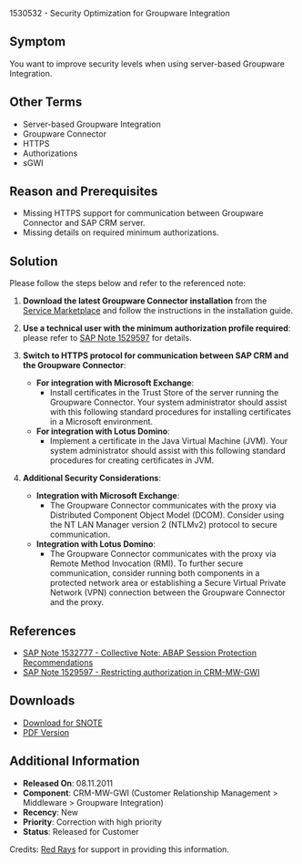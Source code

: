 1530532 - Security Optimization for Groupware Integration

## Symptom

You want to improve security levels when using server-based Groupware Integration.

## Other Terms

- Server-based Groupware Integration
- Groupware Connector
- HTTPS
- Authorizations
- sGWI

## Reason and Prerequisites

- Missing HTTPS support for communication between Groupware Connector and SAP CRM server.
- Missing details on required minimum authorizations.

## Solution

Please follow the steps below and refer to the referenced note:

1. **Download the latest Groupware Connector installation** from the [Service Marketplace](https://me.sap.com/servicessupport/software-download/installations-and-upgrades/search?term=Groupware%20Connector) and follow the instructions in the installation guide.

2. **Use a technical user with the minimum authorization profile required**: please refer to [SAP Note 1529597](https://me.sap.com/notes/1529597) for details.

3. **Switch to HTTPS protocol for communication between SAP CRM and the Groupware Connector**:
   - **For integration with Microsoft Exchange**:
     - Install certificates in the Trust Store of the server running the Groupware Connector. Your system administrator should assist with this following standard procedures for installing certificates in a Microsoft environment.
   - **For integration with Lotus Domino**:
     - Implement a certificate in the Java Virtual Machine (JVM). Your system administrator should assist with this following standard procedures for creating certificates in JVM.

4. **Additional Security Considerations**:
   - **Integration with Microsoft Exchange**:
     - The Groupware Connector communicates with the proxy via Distributed Component Object Model (DCOM). Consider using the NT LAN Manager version 2 (NTLMv2) protocol to secure communication.
   - **Integration with Lotus Domino**:
     - The Groupware Connector communicates with the proxy via Remote Method Invocation (RMI). To further secure communication, consider running both components in a protected network area or establishing a Secure Virtual Private Network (VPN) connection between the Groupware Connector and the proxy.

## References

- [SAP Note 1532777 - Collective Note: ABAP Session Protection Recommendations](https://me.sap.com/notes/1532777)
- [SAP Note 1529597 - Restricting authorization in CRM-MW-GWI](https://me.sap.com/notes/1529597)

## Downloads

- [Download for SNOTE](https://notesdownloads.sap.com/note/0040000017133522017)
- [PDF Version](https://userapps.support.sap.com/sap/support/sfm/notes/print/0001530532?language=en-US&token=C98A370B8AE4707434DCE31D9AD720A1)

## Additional Information

- **Released On**: 08.11.2011
- **Component**: CRM-MW-GWI (Customer Relationship Management > Middleware > Groupware Integration)
- **Recency**: New
- **Priority**: Correction with high priority
- **Status**: Released for Customer

Credits: [Red Rays](https://redrays.io) for support in providing this information.